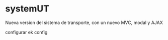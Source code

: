 # systemUT

Nueva version del sistema de transporte, con un nuevo MVC, modal y AJAX

configurar ek config
